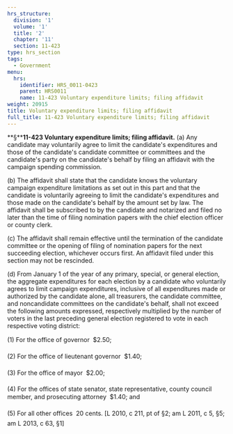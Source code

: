 ```yaml
---
hrs_structure:
  division: '1'
  volume: '1'
  title: '2'
  chapter: '11'
  section: 11-423
type: hrs_section
tags:
  - Government
menu:
  hrs:
    identifier: HRS_0011-0423
    parent: HRS0011
    name: 11-423 Voluntary expenditure limits; filing affidavit
weight: 20915
title: Voluntary expenditure limits; filing affidavit
full_title: 11-423 Voluntary expenditure limits; filing affidavit
---
```

**§****11-423 Voluntary expenditure limits; filing affidavit.** (a) Any candidate may voluntarily agree to limit the candidate's expenditures and those of the candidate's candidate committee or committees and the candidate's party on the candidate's behalf by filing an affidavit with the campaign spending commission.

(b) The affidavit shall state that the candidate knows the voluntary campaign expenditure limitations as set out in this part and that the candidate is voluntarily agreeing to limit the candidate's expenditures and those made on the candidate's behalf by the amount set by law. The affidavit shall be subscribed to by the candidate and notarized and filed no later than the time of filing nomination papers with the chief election officer or county clerk.

(c) The affidavit shall remain effective until the termination of the candidate committee or the opening of filing of nomination papers for the next succeeding election, whichever occurs first. An affidavit filed under this section may not be rescinded.

(d) From January 1 of the year of any primary, special, or general election, the aggregate expenditures for each election by a candidate who voluntarily agrees to limit campaign expenditures, inclusive of all expenditures made or authorized by the candidate alone, all treasurers, the candidate committee, and noncandidate committees on the candidate's behalf, shall not exceed the following amounts expressed, respectively multiplied by the number of voters in the last preceding general election registered to vote in each respective voting district:

(1) For the office of governor  $2.50;

(2) For the office of lieutenant governor  $1.40;

(3) For the office of mayor  $2.00;

(4) For the offices of state senator, state representative, county council member, and prosecuting attorney  $1.40; and

(5) For all other offices  20 cents. [L 2010, c 211, pt of §2; am L 2011, c 5, §5; am L 2013, c 63, §1]